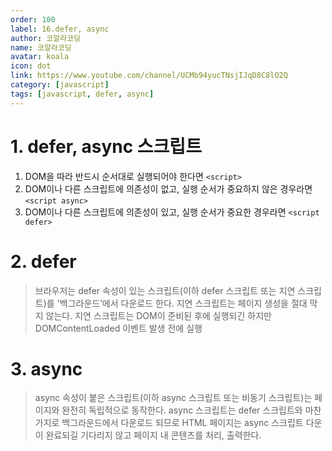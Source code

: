 ```yaml
---
order: 100
label: 16.defer, async
author: 코알라코딩
name: 코알라코딩
avatar: koala
icon: dot
link: https://www.youtube.com/channel/UCMb94yucTNsjIJqD8C8lO2Q
category: [javascript]
tags: [javascript, defer, async]
---
```


# 1. defer, async 스크립트

1. DOM을 따라 반드시 순서대로 실행되어야 한다면 `<script>`
2. DOM이나 다른 스크립트에 의존성이 없고, 실행 순서가 중요하지 않은 경우라면 `<script async>`
3. DOM이나 다른 스크립트에 의존성이 있고, 실행 순서가 중요한 경우라면 `<script defer>`

# 2. defer

> 브라우저는 defer 속성이 있는 스크립트(이하 defer 스크립트 또는 지연 스크립트)를 '백그라운드’에서 다운로드 한다.
> 지연 스크립트는 페이지 생성을 절대 막지 않는다.
> 지연 스크립트는 DOM이 준비된 후에 실행되긴 하지만 DOMContentLoaded 이벤트 발생 전에 실행

# 3. async

> async 속성이 붙은 스크립트(이하 async 스크립트 또는 비동기 스크립트)는 페이지와 완전히 독립적으로 동작한다.
> async 스크립트는 defer 스크립트와 마찬가지로 백그라운드에서 다운로드 되므로 HTML 페이지는 async 스크립트 다운이 완료되길 기다리지 않고 페이지 내 콘텐츠를 처리, 출력한다.

